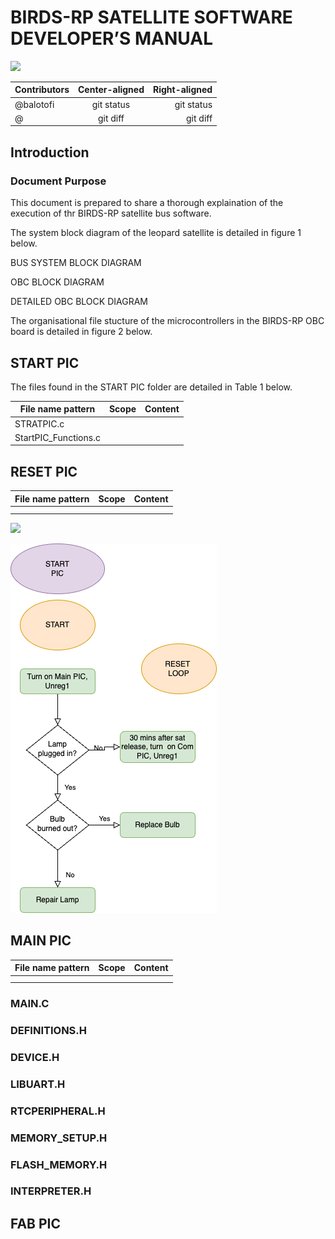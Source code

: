 
# BIRDS-RP SATELLITE SOFTWARE DEVELOPER’S MANUAL 

![](https://birds-x.birds-project.com/wp-content/uploads/2023/01/logo_aboutus-1024x393.png)


| Contributors | Center-aligned | Right-aligned |
| :---         |     :---:      |          ---: |
| @balotofi   | git status     | git status    |
| @     | git diff       | git diff      |

## Introduction 
 
### Document Purpose 
This document is prepared to share a thorough explaination of the execution of thr BIRDS-RP satellite bus software. 

 
The system block diagram of the leopard satellite is detailed in figure 1 below. 
 
BUS SYSTEM BLOCK DIAGRAM
  
OBC BLOCK DIAGRAM
 
DETAILED OBC BLOCK DIAGRAM
 
The organisational file stucture of the microcontrollers in the BIRDS-RP OBC board is detailed in  figure 2 below. 
 


## START PIC

The files found in the START PIC folder are detailed in Table 1 below. 

|  File name pattern   | Scope  |  Content    |
|----------------------|--------|-------------|
| STRATPIC.c |    |    |
|  StartPIC_Functions.c  |    |    |

## RESET PIC 

|  File name pattern   | Scope  |  Content    |
|----|----|----|
|    |    |    |
|    |    |    |

![](https://viewer.diagrams.net/?tags=%7B%7D&lightbox=1&highlight=0000ff&edit=_blank&layers=1&nav=1&title=main_pic_operation.drawio#Uhttps%3A%2F%2Fraw.githubusercontent.com%2FBIRDSOpenSource%2FBIRDSRP-OBC%2Fmain%2FDiagrams%2Fmain_pic_operation.drawio)

![](Diagrams/start_pic_operations.png)


## MAIN PIC 

|  File name pattern   | Scope  |  Content    |
|----|----|----|
|    |    |    |
|    |    |    |

### MAIN.C 

### DEFINITIONS.H 
 
### DEVICE.H
 
### LIBUART.H 

### RTCPERIPHERAL.H 
 
### MEMORY_SETUP.H 
 
### FLASH_MEMORY.H 
 
### INTERPRETER.H  

## FAB PIC 

